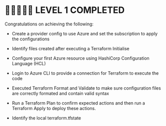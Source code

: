# 🎉🎈🥳🎈🎉 LEVEL 1 COMPLETED

Congratulations on achieving the following:

- Create a provider config to use Azure and set the subscription to apply the configurations

- Identify files created after executing a Terraform Initialise

- Configure your first Azure resource using HashiCorp Configuration Language (HCL)

- Login to Azure CLI to provide a connection for Terraform to execute the code

- Executed Terraform Format and Validate to make sure configuration files are correctly formated and contain valid syntax

- Run a Terraform Plan to confirm expected actions and then run a Terraform Apply to deploy these actions.

- Identify the local terraform.tfstate
